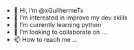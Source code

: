 - 👋 Hi, I’m @xGuilhermeTx
- 👀 I’m interested in improve my dev skills 
- 🌱 I’m currently learning python
- 💞️ I’m looking to collaborate on ...
- 📫 How to reach me ...

<!---
xGuilhermeTx/xGuilhermeTx is a ✨ special ✨ repository because its `README.md` (this file) appears on your GitHub profile.
You can click the Preview link to take a look at your changes.
--->
